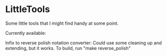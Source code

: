 # LittleTools
Some little tools that I might find handy at some point.

Currently available:

Infix to reverse polish notation converter:
    Could use some cleaning up and extending, but it works.
    To build, run "make reverse_polish"
